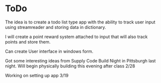# ToDo



The idea is to create a todo list type app with the ability to track user input using streamreader and storing data in dictionary. 



I will create a point reward system attached to input that will also track points and store them.




Can create User interface in windows form.

Got some interesting ideas from Supply Code Build Night in Pittsburgh last night. Will begin physically building this evening after class 2/28



Working on setting up app 3/19
